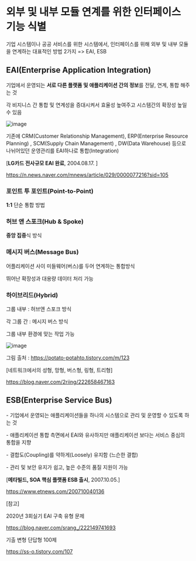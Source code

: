 # 외부 및 내부 모듈 연계를 위한 인터페이스 기능 식별

기업 시스템이나 공공 서비스를 위한 시스템에서, 인터페이스를 위해 외부 및 내부 모듈을 연계하는 대표적인 방법 2가지 => EAI, ESB 

## EAI(Enterprise Application Integration)

기업에서 운영되는 **서로 다른 플랫폼 및 애플리케이션 간의 정보**를 전달, 연계, 통합 해주는 것

각 비지니스 간 통합 및 연계성을 증대시켜서 효율성 높여주고 시스템간의 확장성 높일 수 있음

![image](https://user-images.githubusercontent.com/97645988/176378690-6cfc422c-721e-45c7-8030-7cfd8d856379.png)

기존에 CRM(Customer Relationship Management), ERP(Enterprise Resource Planning) , SCM(Supply Chain Management) , DW(Data Warehouse) 등으로 나뉘어있던 운영관리를 EAI하나로 통합(Integration)

[**LG카드 전사규모 EAI 완료**, 2004.08.17. ]

https://n.news.naver.com/mnews/article/029/0000077216?sid=105

### 포인트 투 포인트(Point-to-Point)

**1:1** 단순 통합 방법

### 허브 앤 스포크(Hub & Spoke)

**중앙 집중**식 방식

### 메시지 버스(Message Bus)

어플리케이션 사이 미들웨어(버스)를 두어 연계하는 통합방식

뛰어난 확장성과 대용량 데이터 처리 가능

### 하이브리드(Hybrid)

그룹 내부 : 허브앤 스포크 방식

각 그룹 간 : 메시지 버스 방식 

그룹 내부 환경에 맞는 작업 가능 

![image](https://user-images.githubusercontent.com/97645988/176378751-967904a2-54c3-4d3c-a4de-1f281cbb0046.png)

그림 출처 : https://potato-potahto.tistory.com/m/123

[네트워크에서의 성형, 망형, 버스형, 링형, 트리형]

https://blog.naver.com/2riing/222658467163

## ESB(Enterprise Service Bus)

\- 기업에서 운영되는 애플리케이션들을 하나의 시스템으로 관리 및 운영할 수 있도록 하는 것

\- 애플리케이션 통합 측면에서 EAI와 유사하지만 애플리케이션 보다는 서비스 중심의 통합을 지향

\- 결합도(Coupling)를 약하게(Loosely) 유지함 (느슨한 결합)

\- 관리 및 보안 유지가 쉽고, 높은 수준의 품질 지원이 가능

[**메타빌드, SOA 핵심 플랫폼 ESB 출시**, 2007.10.05.]

https://www.etnews.com/200710040136







[참고]

2020년 3회실기 EAI 구축 유형 문제

https://blog.naver.com/srang_/222149741693

기출 변형 단답형 100제 

https://ss-o.tistory.com/107
